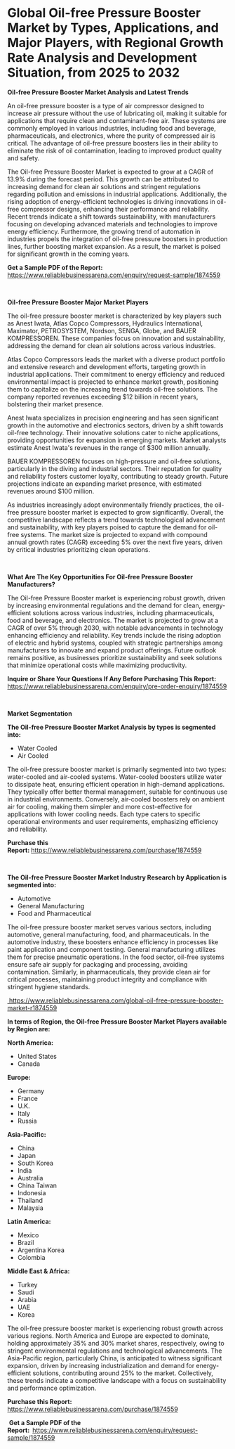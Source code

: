 <p><h1>Global Oil-free Pressure Booster Market by Types, Applications, and Major Players, with Regional Growth Rate Analysis and Development Situation, from 2025 to 2032</h1></p><p><strong>Oil-free Pressure Booster Market Analysis and Latest Trends</strong></p>
<p><p>An oil-free pressure booster is a type of air compressor designed to increase air pressure without the use of lubricating oil, making it suitable for applications that require clean and contaminant-free air. These systems are commonly employed in various industries, including food and beverage, pharmaceuticals, and electronics, where the purity of compressed air is critical. The advantage of oil-free pressure boosters lies in their ability to eliminate the risk of oil contamination, leading to improved product quality and safety.</p><p>The Oil-free Pressure Booster Market is expected to grow at a CAGR of 13.9% during the forecast period. This growth can be attributed to increasing demand for clean air solutions and stringent regulations regarding pollution and emissions in industrial applications. Additionally, the rising adoption of energy-efficient technologies is driving innovations in oil-free compressor designs, enhancing their performance and reliability. Recent trends indicate a shift towards sustainability, with manufacturers focusing on developing advanced materials and technologies to improve energy efficiency. Furthermore, the growing trend of automation in industries propels the integration of oil-free pressure boosters in production lines, further boosting market expansion. As a result, the market is poised for significant growth in the coming years.</p></p>
<p><strong>Get a Sample PDF of the Report:&nbsp;</strong> <a href="https://www.reliablebusinessarena.com/enquiry/request-sample/1874559?utm_campaign=2102&utm_medium=2&utm_source=Github&utm_content=ia&utm_term=12042025&utm_id=oil-free-pressure-booster">https://www.reliablebusinessarena.com/enquiry/request-sample/1874559</a></p>
<p>&nbsp;</p>
<p><strong>Oil-free Pressure Booster Major Market Players</strong></p>
<p><p>The oil-free pressure booster market is characterized by key players such as Anest Iwata, Atlas Copco Compressors, Hydraulics International, Maximator, PETROSYSTEM, Nordson, SENGA, Globe, and BAUER KOMPRESSOREN. These companies focus on innovation and sustainability, addressing the demand for clean air solutions across various industries.</p><p>Atlas Copco Compressors leads the market with a diverse product portfolio and extensive research and development efforts, targeting growth in industrial applications. Their commitment to energy efficiency and reduced environmental impact is projected to enhance market growth, positioning them to capitalize on the increasing trend towards oil-free solutions. The company reported revenues exceeding $12 billion in recent years, bolstering their market presence.</p><p>Anest Iwata specializes in precision engineering and has seen significant growth in the automotive and electronics sectors, driven by a shift towards oil-free technology. Their innovative solutions cater to niche applications, providing opportunities for expansion in emerging markets. Market analysts estimate Anest Iwata's revenues in the range of $300 million annually.</p><p>BAUER KOMPRESSOREN focuses on high-pressure and oil-free solutions, particularly in the diving and industrial sectors. Their reputation for quality and reliability fosters customer loyalty, contributing to steady growth. Future projections indicate an expanding market presence, with estimated revenues around $100 million.</p><p>As industries increasingly adopt environmentally friendly practices, the oil-free pressure booster market is expected to grow significantly. Overall, the competitive landscape reflects a trend towards technological advancement and sustainability, with key players poised to capture the demand for oil-free systems. The market size is projected to expand with compound annual growth rates (CAGR) exceeding 5% over the next five years, driven by critical industries prioritizing clean operations.</p></p>
<p>&nbsp;</p>
<p><strong>What Are The Key Opportunities For Oil-free Pressure Booster Manufacturers?</strong></p>
<p><p>The Oil-free Pressure Booster market is experiencing robust growth, driven by increasing environmental regulations and the demand for clean, energy-efficient solutions across various industries, including pharmaceuticals, food and beverage, and electronics. The market is projected to grow at a CAGR of over 5% through 2030, with notable advancements in technology enhancing efficiency and reliability. Key trends include the rising adoption of electric and hybrid systems, coupled with strategic partnerships among manufacturers to innovate and expand product offerings. Future outlook remains positive, as businesses prioritize sustainability and seek solutions that minimize operational costs while maximizing productivity.</p></p>
<p><strong>Inquire or Share Your Questions If Any Before Purchasing This Report:</strong> <a href="https://www.reliablebusinessarena.com/enquiry/pre-order-enquiry/1874559?utm_campaign=2102&utm_medium=2&utm_source=Github&utm_content=ia&utm_term=12042025&utm_id=oil-free-pressure-booster">https://www.reliablebusinessarena.com/enquiry/pre-order-enquiry/1874559</a></p>
<p>&nbsp;</p>
<p><strong>Market Segmentation</strong></p>
<p><strong>The Oil-free Pressure Booster Market Analysis by types is segmented into:</strong></p>
<p><ul><li>Water Cooled</li><li>Air Cooled</li></ul></p>
<p><p>The oil-free pressure booster market is primarily segmented into two types: water-cooled and air-cooled systems. Water-cooled boosters utilize water to dissipate heat, ensuring efficient operation in high-demand applications. They typically offer better thermal management, suitable for continuous use in industrial environments. Conversely, air-cooled boosters rely on ambient air for cooling, making them simpler and more cost-effective for applications with lower cooling needs. Each type caters to specific operational environments and user requirements, emphasizing efficiency and reliability.</p></p>
<p><strong>Purchase this Report:&nbsp;</strong><a href="https://www.reliablebusinessarena.com/purchase/1874559?utm_campaign=2102&utm_medium=2&utm_source=Github&utm_content=ia&utm_term=12042025&utm_id=oil-free-pressure-booster">https://www.reliablebusinessarena.com/purchase/1874559</a></p>
<p>&nbsp;</p>
<p><strong>The Oil-free Pressure Booster Market Industry Research by Application is segmented into:</strong></p>
<p><ul><li>Automotive</li><li>General Manufacturing</li><li>Food and Pharmaceutical</li></ul></p>
<p><p>The oil-free pressure booster market serves various sectors, including automotive, general manufacturing, food, and pharmaceuticals. In the automotive industry, these boosters enhance efficiency in processes like paint application and component testing. General manufacturing utilizes them for precise pneumatic operations. In the food sector, oil-free systems ensure safe air supply for packaging and processing, avoiding contamination. Similarly, in pharmaceuticals, they provide clean air for critical processes, maintaining product integrity and compliance with stringent hygiene standards.</p></p>
<p><a href="https://www.reliablebusinessarena.com/global-oil-free-pressure-booster-market-r1874559?utm_campaign=2102&utm_medium=2&utm_source=Github&utm_content=ia&utm_term=12042025&utm_id=oil-free-pressure-booster">&nbsp;https://www.reliablebusinessarena.com/global-oil-free-pressure-booster-market-r1874559</a></p>
<p><strong>In terms of Region, the Oil-free Pressure Booster Market Players available by Region are:</strong></p>
<p>
    <p> <strong> North America: </strong>
        <ul>
            <li>United States</li>
            <li>Canada</li>
        </ul>
        </p> 
    <p> <strong> Europe: </strong>
        <ul>
            <li>Germany</li>
            <li>France</li>
            <li>U.K.</li>
            <li>Italy</li>
            <li>Russia</li>
        </ul>
        </p> 
    <p> <strong> Asia-Pacific: </strong>
        <ul>
            <li>China</li>
            <li>Japan</li>
            <li>South Korea</li>
            <li>India</li>
            <li>Australia</li>
            <li>China Taiwan</li>
            <li>Indonesia</li>
            <li>Thailand</li>
            <li>Malaysia</li>
        </ul>
        </p> 
    <p> <strong> Latin America: </strong>
        <ul>
            <li>Mexico</li>
            <li>Brazil</li>
            <li>Argentina Korea</li>
            <li>Colombia</li>
        </ul>
        </p> 
    <p> <strong> Middle East & Africa: </strong>
        <ul>
            <li>Turkey</li>
            <li>Saudi</li>
            <li>Arabia</li>
            <li>UAE</li>
            <li>Korea</li>
        </ul>
    </p>
    </p>
<p><p>The oil-free pressure booster market is experiencing robust growth across various regions. North America and Europe are expected to dominate, holding approximately 35% and 30% market shares, respectively, owing to stringent environmental regulations and technological advancements. The Asia-Pacific region, particularly China, is anticipated to witness significant expansion, driven by increasing industrialization and demand for energy-efficient solutions, contributing around 25% to the market. Collectively, these trends indicate a competitive landscape with a focus on sustainability and performance optimization.</p></p>
<p><strong>Purchase this Report: </strong><a href="https://www.reliablebusinessarena.com/purchase/1874559?utm_campaign=2102&utm_medium=2&utm_source=Github&utm_content=ia&utm_term=12042025&utm_id=oil-free-pressure-booster">https://www.reliablebusinessarena.com/purchase/1874559</a></p>
<p>&nbsp;<strong>Get a Sample PDF of the Report:&nbsp;&nbsp;</strong><a href="https://www.reliablebusinessarena.com/enquiry/request-sample/1874559?utm_campaign=2102&utm_medium=2&utm_source=Github&utm_content=ia&utm_term=12042025&utm_id=oil-free-pressure-booster">https://www.reliablebusinessarena.com/enquiry/request-sample/1874559</a></p>
<p><strong></strong></p>
<p><p></p><p></p><p></p></p>